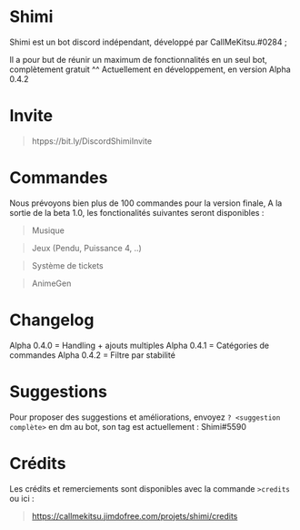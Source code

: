 # Shimi
Shimi est un bot discord indépendant, développé par CallMeKitsu.#0284 ;

Il a pour but de réunir un maximum de fonctionnalités en un seul bot, complètement gratuit ^^
Actuellement en développement, en version Alpha 0.4.2

# Invite
> htpps://bit.ly/DiscordShimiInvite

# Commandes
Nous prévoyons bien plus de 100 commandes pour la version finale,
A la sortie de la beta 1.0, les fonctionalités suivantes seront disponibles :

> Musique

> Jeux (Pendu, Puissance 4, ..)

> Système de tickets

> AnimeGen

# Changelog
Alpha 0.4.0 = Handling + ajouts multiples
Alpha 0.4.1 = Catégories de commandes
Alpha 0.4.2 = Filtre par stabilité

# Suggestions
Pour proposer des suggestions et améliorations, envoyez `? <suggestion complète>` en dm au bot,
son tag est actuellement : Shimi#5590

# Crédits
Les crédits et remerciements sont disponibles avec la commande `>credits` ou ici :
> https://callmekitsu.jimdofree.com/projets/shimi/credits